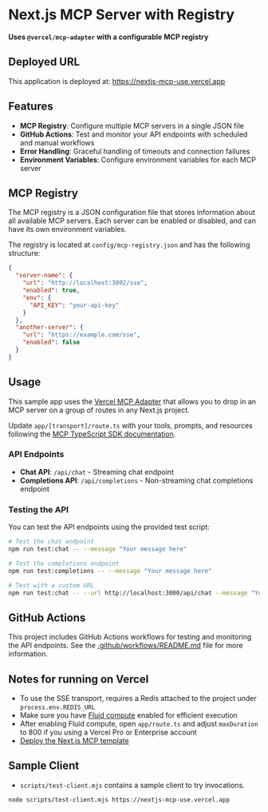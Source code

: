 # Next.js MCP Server with Registry

**Uses `@vercel/mcp-adapter` with a configurable MCP registry**

## Deployed URL

This application is deployed at: https://nextjs-mcp-use.vercel.app

## Features

- **MCP Registry**: Configure multiple MCP servers in a single JSON file
- **GitHub Actions**: Test and monitor your API endpoints with scheduled and manual workflows
- **Error Handling**: Graceful handling of timeouts and connection failures
- **Environment Variables**: Configure environment variables for each MCP server

## MCP Registry

The MCP registry is a JSON configuration file that stores information about all available MCP servers. Each server can be enabled or disabled, and can have its own environment variables.

The registry is located at `config/mcp-registry.json` and has the following structure:

```json
{
  "server-name": {
    "url": "http://localhost:3002/sse",
    "enabled": true,
    "env": {
      "API_KEY": "your-api-key"
    }
  },
  "another-server": {
    "url": "https://example.com/sse",
    "enabled": false
  }
}
```

## Usage

This sample app uses the [Vercel MCP Adapter](https://www.npmjs.com/package/@vercel/mcp-adapter) that allows you to drop in an MCP server on a group of routes in any Next.js project.

Update `app/[transport]/route.ts` with your tools, prompts, and resources following the [MCP TypeScript SDK documentation](https://github.com/modelcontextprotocol/typescript-sdk/tree/main?tab=readme-ov-file#server).

### API Endpoints

- **Chat API**: `/api/chat` - Streaming chat endpoint
- **Completions API**: `/api/completions` - Non-streaming chat completions endpoint

### Testing the API

You can test the API endpoints using the provided test script:

```sh
# Test the chat endpoint
npm run test:chat -- --message "Your message here"

# Test the completions endpoint
npm run test:completions -- --message "Your message here"

# Test with a custom URL
npm run test:chat -- --url http://localhost:3000/api/chat --message "Your message here"
```

## GitHub Actions

This project includes GitHub Actions workflows for testing and monitoring the API endpoints. See the [.github/workflows/README.md](.github/workflows/README.md) file for more information.

## Notes for running on Vercel

- To use the SSE transport, requires a Redis attached to the project under `process.env.REDIS_URL`
- Make sure you have [Fluid compute](https://vercel.com/docs/functions/fluid-compute) enabled for efficient execution
- After enabling Fluid compute, open `app/route.ts` and adjust `maxDuration` to 800 if you using a Vercel Pro or Enterprise account
- [Deploy the Next.js MCP template](https://vercel.com/templates/next.js/model-context-protocol-mcp-with-next-js)

## Sample Client

- `scripts/test-client.mjs` contains a sample client to try invocations.

```sh
node scripts/test-client.mjs https://nextjs-mcp-use.vercel.app
```
